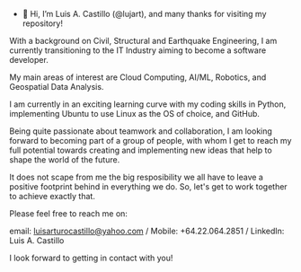 - 👋 Hi, I’m Luis A. Castillo  (@lujart), and many thanks for visiting my repository!

With a background on Civil, Structural and Earthquake Engineering, I am currently transitioning 
to the IT Industry aiming to become a software developer.

My main areas of interest are Cloud Computing, AI/ML, Robotics, and Geospatial Data Analysis.

I am currently in an exciting learning curve with my coding skills in Python, implementing
Ubuntu to use Linux as the OS of choice, and GitHub. 

Being quite passionate about teamwork and collaboration, I am looking forward to becoming part of a
group of people, with whom I get to reach my full potential towards creating and implementing
new ideas that help to shape the world of the future. 

It does not scape from me the big resposibility we all have to leave a positive footprint behind in 
everything we do. So, let's get to work together to achieve exactly that. 

Please feel free to reach me on:

email: luisarturocastillo@yahoo.com /
Mobile: +64.22.064.2851 /
LinkedIn: Luis A. Castillo

I look forward to getting in contact with you!

